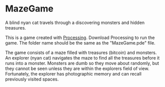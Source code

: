 # MazeGame
A blind nyan cat travels through a discovering monsters and hidden treasures.

This is a game created with [Processing](processing.org). Download Processing to run the game. The folder name should be the same as the "MazeGame.pde" file.

The game consists of a maze filled with treasures (bitcoin) and monsters. An explorer (nyan cat) navigates the maze to find all the treasures before it runs into a monster. Monsters are dumb so they move about randomly, but they cannot be seen unless they are within the explorers field of view. Fortunately, the explorer has photographic memory and can recall previously visited spaces. 
